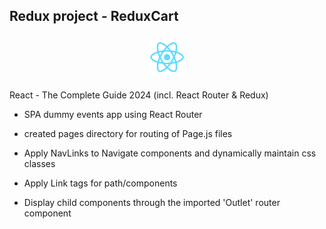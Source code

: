 ## Redux project - ReduxCart
<p align="center"><img style="width: 56px; height: 56px; margin: 7px 0; fill: #facc15;" src="frontend/public/logo192.png" /></p>

React - The Complete Guide 2024 (incl. React Router & Redux)
- SPA dummy events app using React Router

- created pages directory for routing of Page.js files
- Apply NavLinks to Navigate components and dynamically maintain css classes
- Apply Link tags for path/components
- Display child components through the imported 'Outlet' router component